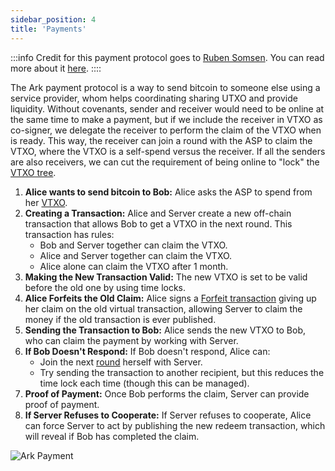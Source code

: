 ```yaml
---
sidebar_position: 4
title: 'Payments'
---
```


:::info
Credit for this payment protocol goes to [Ruben Somsen](https://github.com/RubenSomsen). You can read more about it [here](https://gist.github.com/RubenSomsen/a394beb1dea9e47e981216768e007454?permalink_comment_id=4633382#gistcomment-4633382).
::::

The Ark payment protocol is a way to send bitcoin to someone else using a service provider, whom helps coordinating sharing UTXO and provide liquidity. Without covenants, sender and receiver would need to be online at the same time to make a payment, but if we include the receiver in VTXO as co-signer, we delegate the receiver to perform the claim of the VTXO when is ready. This way, the receiver can join a round with the ASP to claim the VTXO, where the VTXO is a self-spend versus the receiver. If all the senders are also receivers, we can cut the requirement of being online to "lock" the [VTXO tree](./concepts.md#vtxo).

1. **Alice wants to send bitcoin to Bob:** Alice asks the ASP to spend from her [VTXO](./concepts.md#vtxo).
2. **Creating a Transaction:** Alice and Server create a new off-chain transaction that allows Bob to get a VTXO in the next round. This transaction has rules:
   - Bob and Server together can claim the VTXO.
   - Alice and Server together can claim the VTXO.
   - Alice alone can claim the VTXO after 1 month.
3. **Making the New Transaction Valid:** The new VTXO is set to be valid before the old one by using time locks.
4. **Alice Forfeits the Old Claim:** Alice signs a [Forfeit transaction](./concepts.md#forfeit-transaction) giving up her claim on the old virtual transaction, allowing Server to claim the money if the old transaction is ever published.
5. **Sending the Transaction to Bob:** Alice sends the new VTXO to Bob, who can claim the payment by working with Server.
6. **If Bob Doesn't Respond:** If Bob doesn't respond, Alice can:
   - Join the next [round](./concepts.md#rounds) herself with Server.
   - Try sending the transaction to another recipient, but this reduces the time lock each time (though this can be managed).
7. **Proof of Payment:** Once Bob performs the claim, Server can provide proof of payment.
8. **If Server Refuses to Cooperate:** If Server refuses to cooperate, Alice can force Server to act by publishing the new redeem transaction, which will reveal if Bob has completed the claim.

![Ark Payment](/img/Payment-Diagram.png)
